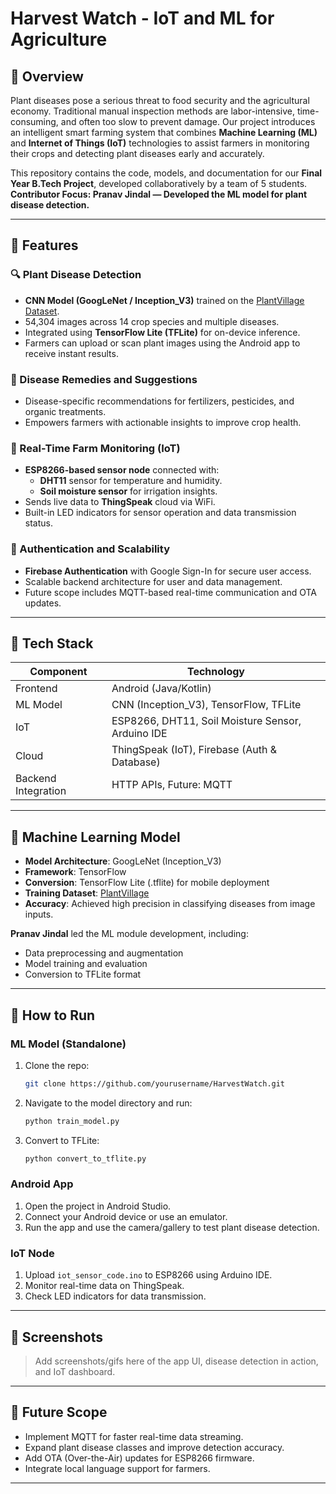 # Harvest Watch - IoT and ML for Agriculture    

## 🌱 Overview

Plant diseases pose a serious threat to food security and the agricultural economy. Traditional manual inspection methods are labor-intensive, time-consuming, and often too slow to prevent damage. Our project introduces an intelligent smart farming system that combines **Machine Learning (ML)** and **Internet of Things (IoT)** technologies to assist farmers in monitoring their crops and detecting plant diseases early and accurately.

This repository contains the code, models, and documentation for our **Final Year B.Tech Project**, developed collaboratively by a team of 5 students.  
**Contributor Focus: Pranav Jindal — Developed the ML model for plant disease detection.**

---

## 🚀 Features

### 🔍 Plant Disease Detection
- **CNN Model (GoogLeNet / Inception_V3)** trained on the [PlantVillage Dataset](https://www.kaggle.com/datasets/emmarex/plantdisease).
- 54,304 images across 14 crop species and multiple diseases.
- Integrated using **TensorFlow Lite (TFLite)** for on-device inference.
- Farmers can upload or scan plant images using the Android app to receive instant results.

### 🌿 Disease Remedies and Suggestions
- Disease-specific recommendations for fertilizers, pesticides, and organic treatments.
- Empowers farmers with actionable insights to improve crop health.

### 📡 Real-Time Farm Monitoring (IoT)
- **ESP8266-based sensor node** connected with:
  - **DHT11** sensor for temperature and humidity.
  - **Soil moisture sensor** for irrigation insights.
- Sends live data to **ThingSpeak** cloud via WiFi.
- Built-in LED indicators for sensor operation and data transmission status.

### 🔐 Authentication and Scalability
- **Firebase Authentication** with Google Sign-In for secure user access.
- Scalable backend architecture for user and data management.
- Future scope includes MQTT-based real-time communication and OTA updates.

---

## 📱 Tech Stack

| Component | Technology |
|----------|-------------|
| Frontend | Android (Java/Kotlin) |
| ML Model | CNN (Inception_V3), TensorFlow, TFLite |
| IoT | ESP8266, DHT11, Soil Moisture Sensor, Arduino IDE |
| Cloud | ThingSpeak (IoT), Firebase (Auth & Database) |
| Backend Integration | HTTP APIs, Future: MQTT |

---

## 🧠 Machine Learning Model

- **Model Architecture**: GoogLeNet (Inception_V3)
- **Framework**: TensorFlow
- **Conversion**: TensorFlow Lite (.tflite) for mobile deployment
- **Training Dataset**: [PlantVillage](https://www.kaggle.com/datasets/emmarex/plantdisease)
- **Accuracy**: Achieved high precision in classifying diseases from image inputs.

**Pranav Jindal** led the ML module development, including:
- Data preprocessing and augmentation
- Model training and evaluation
- Conversion to TFLite format

---

## 🧪 How to Run

### ML Model (Standalone)
1. Clone the repo:
    ```bash
    git clone https://github.com/yourusername/HarvestWatch.git
    ```
2. Navigate to the model directory and run:
    ```python
    python train_model.py
    ```
3. Convert to TFLite:
    ```python
    python convert_to_tflite.py
    ```

### Android App
1. Open the project in Android Studio.
2. Connect your Android device or use an emulator.
3. Run the app and use the camera/gallery to test plant disease detection.

### IoT Node
1. Upload `iot_sensor_code.ino` to ESP8266 using Arduino IDE.
2. Monitor real-time data on ThingSpeak.
3. Check LED indicators for data transmission.

---

## 📸 Screenshots

> Add screenshots/gifs here of the app UI, disease detection in action, and IoT dashboard.

---

## 🔭 Future Scope

- Implement MQTT for faster real-time data streaming.
- Expand plant disease classes and improve detection accuracy.
- Add OTA (Over-the-Air) updates for ESP8266 firmware.
- Integrate local language support for farmers.

---

